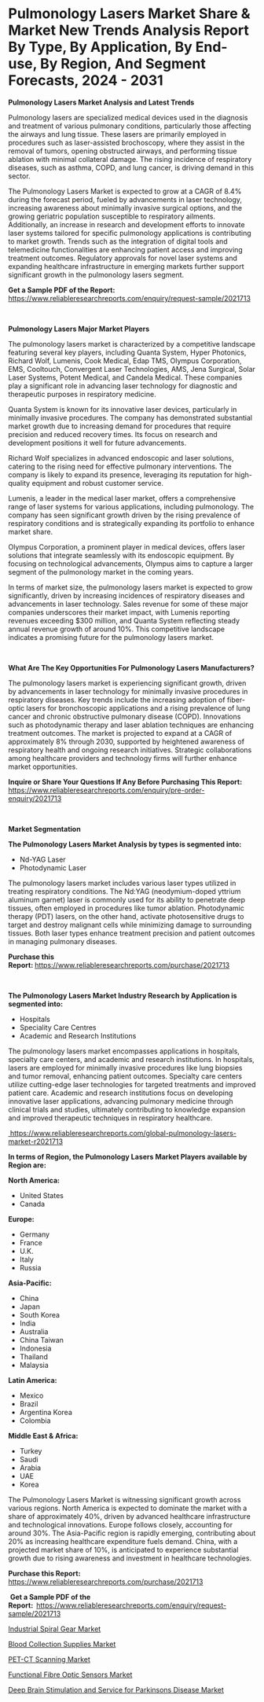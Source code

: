 <p><h1>Pulmonology Lasers Market Share & Market New Trends Analysis Report By Type, By Application, By End-use, By Region, And Segment Forecasts, 2024 - 2031</h1></p><p><strong>Pulmonology Lasers Market Analysis and Latest Trends</strong></p>
<p><p>Pulmonology lasers are specialized medical devices used in the diagnosis and treatment of various pulmonary conditions, particularly those affecting the airways and lung tissue. These lasers are primarily employed in procedures such as laser-assisted brochoscopy, where they assist in the removal of tumors, opening obstructed airways, and performing tissue ablation with minimal collateral damage. The rising incidence of respiratory diseases, such as asthma, COPD, and lung cancer, is driving demand in this sector.</p><p>The Pulmonology Lasers Market is expected to grow at a CAGR of 8.4% during the forecast period, fueled by advancements in laser technology, increasing awareness about minimally invasive surgical options, and the growing geriatric population susceptible to respiratory ailments. Additionally, an increase in research and development efforts to innovate laser systems tailored for specific pulmonology applications is contributing to market growth. Trends such as the integration of digital tools and telemedicine functionalities are enhancing patient access and improving treatment outcomes. Regulatory approvals for novel laser systems and expanding healthcare infrastructure in emerging markets further support significant growth in the pulmonology lasers segment.</p></p>
<p><strong>Get a Sample PDF of the Report:&nbsp;</strong> <a href="https://www.reliableresearchreports.com/enquiry/request-sample/2021713?utm_campaign=37&utm_medium=2&utm_source=Github&utm_content=ia&utm_term=27102024&utm_id=pulmonology-lasers">https://www.reliableresearchreports.com/enquiry/request-sample/2021713</a></p>
<p>&nbsp;</p>
<p><strong>Pulmonology Lasers Major Market Players</strong></p>
<p><p>The pulmonology lasers market is characterized by a competitive landscape featuring several key players, including Quanta System, Hyper Photonics, Richard Wolf, Lumenis, Cook Medical, Edap TMS, Olympus Corporation, EMS, Cooltouch, Convergent Laser Technologies, AMS, Jena Surgical, Solar Laser Systems, Potent Medical, and Candela Medical. These companies play a significant role in advancing laser technology for diagnostic and therapeutic purposes in respiratory medicine.</p><p>Quanta System is known for its innovative laser devices, particularly in minimally invasive procedures. The company has demonstrated substantial market growth due to increasing demand for procedures that require precision and reduced recovery times. Its focus on research and development positions it well for future advancements.</p><p>Richard Wolf specializes in advanced endoscopic and laser solutions, catering to the rising need for effective pulmonary interventions. The company is likely to expand its presence, leveraging its reputation for high-quality equipment and robust customer service.</p><p>Lumenis, a leader in the medical laser market, offers a comprehensive range of laser systems for various applications, including pulmonology. The company has seen significant growth driven by the rising prevalence of respiratory conditions and is strategically expanding its portfolio to enhance market share.</p><p>Olympus Corporation, a prominent player in medical devices, offers laser solutions that integrate seamlessly with its endoscopic equipment. By focusing on technological advancements, Olympus aims to capture a larger segment of the pulmonology market in the coming years.</p><p>In terms of market size, the pulmonology lasers market is expected to grow significantly, driven by increasing incidences of respiratory diseases and advancements in laser technology. Sales revenue for some of these major companies underscores their market impact, with Lumenis reporting revenues exceeding $300 million, and Quanta System reflecting steady annual revenue growth of around 10%. This competitive landscape indicates a promising future for the pulmonology lasers market.</p></p>
<p>&nbsp;</p>
<p><strong>What Are The Key Opportunities For Pulmonology Lasers Manufacturers?</strong></p>
<p><p>The pulmonology lasers market is experiencing significant growth, driven by advancements in laser technology for minimally invasive procedures in respiratory diseases. Key trends include the increasing adoption of fiber-optic lasers for bronchoscopic applications and a rising prevalence of lung cancer and chronic obstructive pulmonary disease (COPD). Innovations such as photodynamic therapy and laser ablation techniques are enhancing treatment outcomes. The market is projected to expand at a CAGR of approximately 8% through 2030, supported by heightened awareness of respiratory health and ongoing research initiatives. Strategic collaborations among healthcare providers and technology firms will further enhance market opportunities.</p></p>
<p><strong>Inquire or Share Your Questions If Any Before Purchasing This Report:</strong> <a href="https://www.reliableresearchreports.com/enquiry/pre-order-enquiry/2021713?utm_campaign=37&utm_medium=2&utm_source=Github&utm_content=ia&utm_term=27102024&utm_id=pulmonology-lasers">https://www.reliableresearchreports.com/enquiry/pre-order-enquiry/2021713</a></p>
<p>&nbsp;</p>
<p><strong>Market Segmentation</strong></p>
<p><strong>The Pulmonology Lasers Market Analysis by types is segmented into:</strong></p>
<p><ul><li>Nd-YAG Laser</li><li>Photodynamic Laser</li></ul></p>
<p><p>The pulmonology lasers market includes various laser types utilized in treating respiratory conditions. The Nd:YAG (neodymium-doped yttrium aluminum garnet) laser is commonly used for its ability to penetrate deep tissues, often employed in procedures like tumor ablation. Photodynamic therapy (PDT) lasers, on the other hand, activate photosensitive drugs to target and destroy malignant cells while minimizing damage to surrounding tissues. Both laser types enhance treatment precision and patient outcomes in managing pulmonary diseases.</p></p>
<p><strong>Purchase this Report:&nbsp;</strong><a href="https://www.reliableresearchreports.com/purchase/2021713?utm_campaign=37&utm_medium=2&utm_source=Github&utm_content=ia&utm_term=27102024&utm_id=pulmonology-lasers">https://www.reliableresearchreports.com/purchase/2021713</a></p>
<p>&nbsp;</p>
<p><strong>The Pulmonology Lasers Market Industry Research by Application is segmented into:</strong></p>
<p><ul><li>Hospitals</li><li>Speciality Care Centres</li><li>Academic and Research Institutions</li></ul></p>
<p><p>The pulmonology lasers market encompasses applications in hospitals, specialty care centers, and academic and research institutions. In hospitals, lasers are employed for minimally invasive procedures like lung biopsies and tumor removal, enhancing patient outcomes. Specialty care centers utilize cutting-edge laser technologies for targeted treatments and improved patient care. Academic and research institutions focus on developing innovative laser applications, advancing pulmonary medicine through clinical trials and studies, ultimately contributing to knowledge expansion and improved therapeutic techniques in respiratory healthcare.</p></p>
<p><a href="https://www.reliableresearchreports.com/global-pulmonology-lasers-market-r2021713?utm_campaign=37&utm_medium=2&utm_source=Github&utm_content=ia&utm_term=27102024&utm_id=pulmonology-lasers">&nbsp;https://www.reliableresearchreports.com/global-pulmonology-lasers-market-r2021713</a></p>
<p><strong>In terms of Region, the Pulmonology Lasers Market Players available by Region are:</strong></p>
<p>
    <p> <strong> North America: </strong>
        <ul>
            <li>United States</li>
            <li>Canada</li>
        </ul>
        </p> 
    <p> <strong> Europe: </strong>
        <ul>
            <li>Germany</li>
            <li>France</li>
            <li>U.K.</li>
            <li>Italy</li>
            <li>Russia</li>
        </ul>
        </p> 
    <p> <strong> Asia-Pacific: </strong>
        <ul>
            <li>China</li>
            <li>Japan</li>
            <li>South Korea</li>
            <li>India</li>
            <li>Australia</li>
            <li>China Taiwan</li>
            <li>Indonesia</li>
            <li>Thailand</li>
            <li>Malaysia</li>
        </ul>
        </p> 
    <p> <strong> Latin America: </strong>
        <ul>
            <li>Mexico</li>
            <li>Brazil</li>
            <li>Argentina Korea</li>
            <li>Colombia</li>
        </ul>
        </p> 
    <p> <strong> Middle East & Africa: </strong>
        <ul>
            <li>Turkey</li>
            <li>Saudi</li>
            <li>Arabia</li>
            <li>UAE</li>
            <li>Korea</li>
        </ul>
    </p>
    </p>
<p><p>The Pulmonology Lasers Market is witnessing significant growth across various regions. North America is expected to dominate the market with a share of approximately 40%, driven by advanced healthcare infrastructure and technological innovations. Europe follows closely, accounting for around 30%. The Asia-Pacific region is rapidly emerging, contributing about 20% as increasing healthcare expenditure fuels demand. China, with a projected market share of 10%, is anticipated to experience substantial growth due to rising awareness and investment in healthcare technologies.</p></p>
<p><strong>Purchase this Report: </strong><a href="https://www.reliableresearchreports.com/purchase/2021713?utm_campaign=37&utm_medium=2&utm_source=Github&utm_content=ia&utm_term=27102024&utm_id=pulmonology-lasers">https://www.reliableresearchreports.com/purchase/2021713</a></p>
<p>&nbsp;<strong>Get a Sample PDF of the Report:&nbsp;&nbsp;</strong><a href="https://www.reliableresearchreports.com/enquiry/request-sample/2021713?utm_campaign=37&utm_medium=2&utm_source=Github&utm_content=ia&utm_term=27102024&utm_id=pulmonology-lasers">https://www.reliableresearchreports.com/enquiry/request-sample/2021713</a></p>
<p><strong></strong></p>
<p><p><a href="https://issuu.com/reportprime-2/docs/industrial-spiral-gear-market-size-_f42526f5f9aa5e?utm_campaign=37&utm_medium=2&utm_source=Github&utm_content=ia&utm_term=27102024&utm_id=pulmonology-lasers">Industrial Spiral Gear Market</a></p><p><a href="https://github.com/MegiMusaj575/Market-Research-Report-List-1/blob/main/blood-collection-supplies-market.md?utm_campaign=37&utm_medium=2&utm_source=Github&utm_content=ia&utm_term=27102024&utm_id=pulmonology-lasers">Blood Collection Supplies Market</a></p><p><a href="https://www.linkedin.com/pulse/pet-ct-scanning-market-size-segmentation-trends-growth-cae8e?trk=public_post_embed_feed-article-content&utm_campaign=37&utm_medium=2&utm_source=Github&utm_content=ia&utm_term=27102024&utm_id=pulmonology-lasers">PET-CT Scanning Market</a></p><p><a href="https://issuu.com/reportprime-2/docs/functional-fibre-optic-sensors-mark_a01993ecd8db2d?utm_campaign=37&utm_medium=2&utm_source=Github&utm_content=ia&utm_term=27102024&utm_id=pulmonology-lasers">Functional Fibre Optic Sensors Market</a></p><p><a href="https://github.com/jennyt6m/Market-Research-Report-List-1/blob/main/deep-brain-stimulation-and-service-for-parkinsons-disease-market.md?utm_campaign=37&utm_medium=2&utm_source=Github&utm_content=ia&utm_term=27102024&utm_id=pulmonology-lasers">Deep Brain Stimulation and Service for Parkinsons Disease Market</a></p></p>